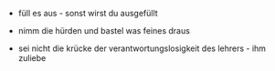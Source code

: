 - füll es aus - sonst wirst du ausgefüllt

- nimm die hürden und bastel was feines draus

- sei nicht die krücke der verantwortungslosigkeit des lehrers - ihm zuliebe